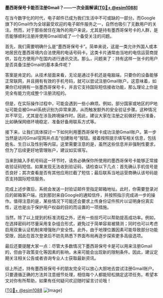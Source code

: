 **墨西哥保号卡能否注册Gmail？——一次全面解读[[TG💪+ @esim1088](https://t.me/s/esim1088)]**

在当今数字化的时代，电子邮件已成为我们生活中不可或缺的一部分。而Google旗下的Gmail作为全球最受欢迎的电子邮件服务之一，自然也吸引了无数用户的关注。然而，对于那些居住在海外的用户来说，尤其是持有墨西哥保号卡的人群，是否能够顺利注册并使用Gmail却成了一个备受关注的问题。

首先，我们需要明确什么是“墨西哥保号卡”。简单来说，这是一类允许外国人或本地居民在墨西哥境内合法使用的电话号码卡。这类卡片通常由当地的电信运营商提供，旨在方便用户在国内进行通讯交流。那么，问题来了：持有这样一张卡的用户是否具备注册Gmail的基本条件呢？

答案是肯定的。从技术层面来看，无论是通过手机还是电脑端，只要你的设备能够正常联网，并且拥有有效的手机号码，就可以尝试注册Gmail账户。这意味着，如果你已经拥有一张墨西哥保号卡，并且它支持国际短信接收功能，那么理论上你是完全有能力完成整个注册流程的。

但是，在实际操作过程中，可能会遇到一些小麻烦。例如，部分国家或地区的IP地址可能会被Gmail系统识别为异常来源，从而触发额外的安全验证步骤。这种情况并不罕见，尤其是在涉及跨境操作时。因此，建议大家在注册之前做好充分准备，比如确保网络环境稳定、准备好备用联系方式等。

接下来，让我们具体探讨一下如何利用墨西哥保号卡成功注册Gmail账户。第一步当然是访问Gmail官网并点击“创建账号”按钮。接着按照提示填写相关信息，包括姓名、生日以及性别等内容。这里需要注意的是，虽然这些信息并非强制性要求，但为了后续更好地管理账户，建议如实填写。

当来到输入手机号码这一环节时，请务必确保你所使用的墨西哥保号卡能够正常接收验证码短信。如果发现无法收到验证码，请检查以下几点：首先确认手机信号是否良好；其次查看是否有其他应用拦截了短信；最后联系当地运营商确认该号码是否支持国际短信服务。

完成上述步骤后，系统会发送一封验证邮件至指定邮箱地址。此时，你需要登录对应的邮箱客户端，找到那封来自Google的通知信件，并按照指示完成进一步的操作。值得注意的是，某些情况下可能还会要求上传身份证件照片以证明身份真实性，这也是出于保护用户权益的目的而设置的一项措施。

当然，除了以上提到的标准流程之外，还有一些技巧可以帮助提高成功率。例如，在选择密码时尽量采用复杂组合形式，避免过于简单容易被猜测；同时也可以考虑启用双重认证机制来增强账户安全性。此外，由于地理位置因素可能导致部分功能受限，因此在首次登录后不妨先熟悉下界面布局再逐步探索更多高级选项。

最后还要提醒大家一点：尽管大多数情况下墨西哥保号卡是可以用来注册Gmail的，但由于政策变化等因素的影响，未来可能会出现新的限制条件。因此，建议定期关注相关公告或者咨询专业人士获取最新资讯。

综上所述，持有墨西哥保号卡的朋友完全可以放心大胆地去尝试注册Gmail账户。只要遵循正确的方法并注意细节处理，相信每个人都能轻松搞定这项任务。希望本文对你有所帮助，如果有任何疑问欢迎随时留言讨论哦！

[[TG💪+ @esim1088](https://t.me/s/esim1088) ![Image](https://i.postimg.cc/4NQfJmqS/Snipaste-2025-05-13-00-14-12.png)]